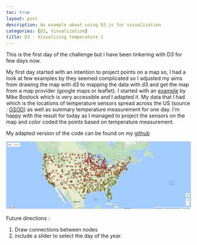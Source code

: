 ```yaml
---
toc: true
layout: post
description: An example about using D3.js for visualization
categories: [D3, Visualization]
title: D3 - Visualizing temperature 1
---
```


This is the first day of the challenge but I have been tinkering with D3 for few days now.

My first day started with an intention to project points on a map so, I had a look at few examples by they seemed complicated so I adjusted my aims from drawing the map with d3 to mapping the data with d3 and get the map from a map provider (google maps or leaflet). I started with an [example](https://www.blogger.com/blog/post/edit/3107023042306299650/2074946897315352283?hl=en#) by Mike Bostock which is very accessible and I adapted it.
My data that I had which is the locations of temperature sensors spread across the US (source : [GSOD](https://www.blogger.com/blog/post/edit/3107023042306299650/2074946897315352283?hl=en#)) as well as summary temperature measurement for one day. I'm happy with the result for today as I managed to project the sensors on the map and color coded the points based on temperature measurement.

 My adapted version of the code can be found on my [github](https://github.com/waswas15/d3js-one-month-challenge)



![img](/images/d3js1.png)



Future directions :
1. Draw connections between nodes
2. include a slider to select the day of the year.
